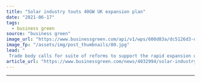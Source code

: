 ```yaml
---
title: "Solar industry touts 40GW UK expansion plan"
date: "2021-06-17"
tags: 
  - business green
source: "business green"
image_url: "https://www.businessgreen.com/api/v1/wps/600d83a/dc5126d3-d518-4f0d-b398-0bb3f8a2dda0/3/solar-iStock-628172246-185x114.jpg"
image_fp: "/assets/img/post_thumbnails/80.jpg"
lead: "
 Trade body calls for suite of reforms to support the rapid expansion of solar capacity through to 2030 ..."
article_url: "https://www.businessgreen.com/news/4032994/solar-industry-touts-40gw-uk-expansion-plan"
---
```


---
